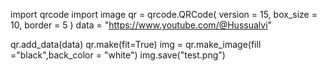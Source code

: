 import qrcode
import image
qr = qrcode.QRCode(
    version  = 15,
    box_size = 10,
    border   = 5
)
data = "https://www.youtube.com/@Hussualvi"

qr.add_data(data)
qr.make(fit=True)
img = qr.make_image(fill ="black",back_color = "white")
img.save("test.png")
